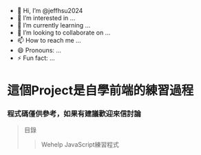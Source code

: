 - 👋 Hi, I’m @jeffhsu2024
- 👀 I’m interested in ...
- 🌱 I’m currently learning ...
- 💞️ I’m looking to collaborate on ...
- 📫 How to reach me ...
- 😄 Pronouns: ...
- ⚡ Fun fact: ...

<!---
jeffhsu2024/jeffhsu2024 is a ✨ special ✨ repository because its `README.md` (this file) appears on your GitHub profile.
You can click the Preview link to take a look at your changes.
--->
這個Project是自學前端的練習過程
===

### 程式碼僅供參考，如果有建議歡迎來信討論


> 目錄
>> Wehelp JavaScript練習程式
